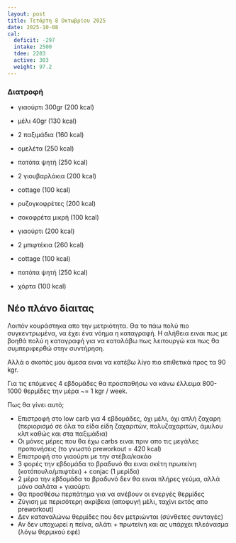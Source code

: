 ```yaml
---
layout: post
title: Τετάρτη 8 Οκτωβρίου 2025
date: 2025-10-08
cal:
  deficit: -297
  intake: 2500
  tdee: 2203
  active: 303
  weight: 97.2
---
```


### Διατροφή  
  
- γιαούρτι 300gr (200 kcal)
- μέλι 40gr (130 kcal)
- 2 παξιμάδια (160 kcal)

- ομελέτα (250 kcal)

- πατάτα ψητή (250 kcal)
- 2 γιουβαρλάκια (200 kcal)
- cottage (100 kcal)
- ρυζογκοφρέτες (200 kcal)
- σοκοφρέτα μικρή (100 kcal)
- γιαούρτι (200 kcal)

- 2 μπιφτέκια (260 kcal)
- cottage (100 kcal)
- πατάτα ψητή (250 kcal)
- χόρτα (100 kcal)

## Νέο πλάνο δίαιτας

Λοιπόν κουράστηκα απο την μετριότητα.
Θα το πάω πολύ πιο συγκεντρωμένα, να έχει ένα νόημα η καταγραφή.
Η αλήθεια ειναι πως με βοηθά πολύ η καταγραφή για να καταλάβω πως
λειτουργώ και πως θα συμπεριφερθώ στην συντήρηση. 

Αλλά ο σκοπός μου άμεσα ειναι να κατέβω λίγο πιο επιθετικά προς τα 90 kgr.

Για τις επόμενες 4 εβδομάδες θα προσπαθήσω να κάνω έλλειμα 800-1000 θερμίδες την μέρα ~= 1 kgr / week.

Πως θα γίνει αυτό; 

- Επιστροφή στο low carb για 4 εβδομάδες, όχι μέλι, όχι απλή ζαχαρη (περιορισμό σε όλα τα είδα είδη ζαχαριτών, πολυζαχαριτών, άμυλου κλπ καθώς και στα παξιμάδια)
- Οι μόνες μέρες που θα έχω carbs ειναι πριν απο τις μεγάλες προπονήσεις (το γνωστό preworkout = 420 kcal) 
- Επιστροφή στο γιαούρτι με την στέβια/κακάο
- 3 φορές την εβδομάδα το βραδυνό θα ειναι σκέτη πρωτείνη (κοτόπουλο/μπιφτέκι) + conjac (1 μερίδα)
- 2 μέρα την εβδομάδα το βραδυνό δεν θα ειναι πλήρες γεύμα, αλλά μόνο σαλάτα + γιαούρτι
- Θα προσθέσω περπάτημα για να ανέβουν οι ενεργές θερμίδες
- Ζύγιση με περισότερη ακρίβεια (αποφυγή μέλι, ταχίνι εκτός απο preworkout)
- Δεν καταναλώνω θερμίδες που δεν μετριώνται (σύνθετες συνταγές)
- Αν δεν υποχωρεί η πείνα, αλάτι + πρωτείνη και ας υπάρχει πλεόνασμα (λόγω θερμικού εφέ)






